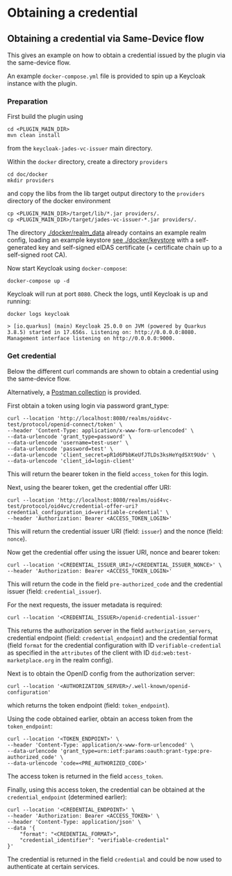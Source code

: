# Obtaining a credential


## Obtaining a credential via Same-Device flow

This gives an example on how to obtain a credential issued by the plugin via the same-device flow. 

An example `docker-compose.yml` file is provided to spin up a Keycloak instance with the plugin.


### Preparation

First build the plugin using 
```shell
cd <PLUGIN_MAIN_DIR>
mvn clean install
```
from the `keycloak-jades-vc-issuer` main directory.

Within the `docker` directory, create a directory `providers`
```shell
cd doc/docker
mkdir providers
```
and copy the libs from the lib target output directory to the `providers` directory of the docker environment
```shell
cp <PLUGIN_MAIN_DIR>/target/lib/*.jar providers/.
cp <PLUGIN_MAIN_DIR>/target/jades-vc-issuer-*.jar providers/.
```

The directory [./docker/realm_data](./docker/realm_data) already contains an example realm config, loading an example keystore 
[see ./docker/keystore](./docker/keystore) with a self-generated key and self-signed eIDAS certificate 
(+ certificate chain up to a self-signed root CA). 

Now start Keycloak using `docker-compose`:
```shell
docker-compose up -d
```
Keycloak will run at port `8080`. Check the logs, until Keycloak is up and running:
```shell
docker logs keycloak

> [io.quarkus] (main) Keycloak 25.0.0 on JVM (powered by Quarkus 3.8.5) started in 17.656s. Listening on: http://0.0.0.0:8080. Management interface listening on http://0.0.0.0:9000.
```


### Get credential

Below the different curl commands are shown to obtain a credential using the same-device flow. 

Alternatively, a [Postman collection](./postman/get_credential_same-device.postman_collection.json) is provided.

First obtain a token using login via password grant_type:
```shell
curl --location 'http://localhost:8080/realms/oid4vc-test/protocol/openid-connect/token' \
--header 'Content-Type: application/x-www-form-urlencoded' \
--data-urlencode 'grant_type=password' \
--data-urlencode 'username=test-user' \
--data-urlencode 'password=test' \
--data-urlencode 'client_secret=pR1d6PbbKeUfJTLDs3ksHeYqdSXt9Udv' \
--data-urlencode 'client_id=login-client'
```
This will return the bearer token in the field `access_token` for this login.

Next, using the bearer token, get the credential offer URI:
```shell
curl --location 'http://localhost:8080/realms/oid4vc-test/protocol/oid4vc/credential-offer-uri?credential_configuration_id=verifiable-credential' \
--header 'Authorization: Bearer <ACCESS_TOKEN_LOGIN>'
```
This will return the credential issuer URI (field: `issuer`) and the nonce (field: `nonce`).

Now get the credential offer using the issuer URI, nonce and bearer token:
```shell
curl --location '<CREDENTIAL_ISSUER_URI>/<CREDENTIAL_ISSUER_NONCE>' \
--header 'Authorization: Bearer <ACCESS_TOKEN_LOGIN>'
```
This will return the code in the field `pre-authorized_code` and the credential issuer (field: `credential_issuer`).

For the next requests, the issuer metadata is required:
```shell
curl --location '<CREDENTIAL_ISSUER>/openid-credential-issuer'
```
This returns the authorization server in the field `authorization_servers`, credential endpoint (field: `credential_endpoint`) 
and the credential format (field `format` for the credential configuration with ID `verifiable-credential` as specified in the 
`attributes` of the client with ID `did:web:test-marketplace.org` in the realm config). 

Next is to obtain the OpenID config from the authorization server:
```shell
curl --location '<AUTHORIZATION_SERVER>/.well-known/openid-configuration'
```
which returns the token endpoint (field: `token_endpoint`).

Using the code obtained earlier, obtain an access token from the `token_endpoint`:
```shell
curl --location '<TOKEN_ENDPOINT>' \
--header 'Content-Type: application/x-www-form-urlencoded' \
--data-urlencode 'grant_type=urn:ietf:params:oauth:grant-type:pre-authorized_code' \
--data-urlencode 'code=<PRE_AUTHORIZED_CODE>'
```
The access token is returned in the field `access_token`.

Finally, using this access token, the credential can be obtained at the `credential_endpoint` (determined earlier):
```shell
curl --location '<CREDENTIAL_ENDPOINT>' \
--header 'Authorization: Bearer <ACCESS_TOKEN>' \
--header 'Content-Type: application/json' \
--data '{
    "format": "<CREDENTIAL_FORMAT>",
    "credential_identifier": "verifiable-credential"
}'
```
The credential is returned in the field `credential` and could be now used to authenticate at certain services.

